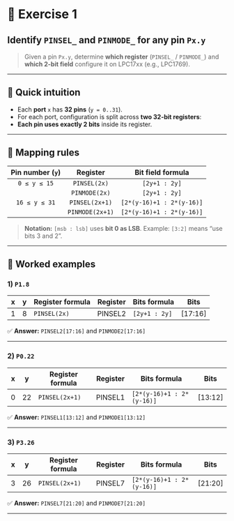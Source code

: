 # 🧭 Exercise 1
## Identify `PINSEL_` and `PINMODE_` for any pin `Px.y`

> Given a pin `Px.y`, determine **which register** (`PINSEL_` / `PINMODE_`) and **which 2-bit field** configure it on LPC17xx (e.g., LPC1769).

---

## 🧠 Quick intuition

- Each **port** `x` has **32 pins** (`y = 0..31`).
- For each port, configuration is split across **two 32-bit registers**:
- **Each pin uses exactly 2 bits** inside its register.

---

## 📌 Mapping rules

| Pin number (`y`) |        Register        |     Bit field formula     |
|:----------------:|:----------------------:|:-------------------------:|
|   `0 ≤ y ≤ 15`   |      `PINSEL(2x)`      |       `[2y+1 : 2y]`       |
|                  |     `PINMODE(2x)`      |       `[2y+1 : 2y]`       |
|  `16 ≤ y ≤ 31`   |     `PINSEL(2x+1)`     | `[2*(y-16)+1 : 2*(y-16)]` |
|                  |    `PINMODE(2x+1)`     | `[2*(y-16)+1 : 2*(y-16)]` |

> **Notation:** `[msb : lsb]` uses **bit 0 as LSB**. Example: `[3:2]` means “use bits 3 and 2”.
---

## 🧮 Worked examples

### 1) `P1.8`
| x | y  | Register formula        | Register   | Bits formula                | Bits      |
|---|----|-------------------------|------------|-----------------------------|-----------|
| 1 | 8  | `PINSEL(2x)`            | PINSEL2    | `[2y+1 : 2y]`               | [17:16]   |

✅ **Answer:** `PINSEL2[17:16]` and `PINMODE2[17:16]`

---

### 2) `P0.22`
| x | y  | Register formula        | Register   | Bits formula                | Bits      |
|---|----|-------------------------|------------|-----------------------------|-----------|
| 0 | 22 | `PINSEL(2x+1)`          | PINSEL1    | `[2*(y-16)+1 : 2*(y-16)]`   | [13:12]   |

✅ **Answer:** `PINSEL1[13:12]` and `PINMODE1[13:12]`

---

### 3) `P3.26`
| x | y  | Register formula        | Register   | Bits formula                | Bits      |
|---|----|-------------------------|------------|-----------------------------|-----------|
| 3 | 26 | `PINSEL(2x+1)`          | PINSEL7    | `[2*(y-16)+1 : 2*(y-16)]`   | [21:20]   |

✅ **Answer:** `PINSEL7[21:20]` and `PINMODE7[21:20]`

---
